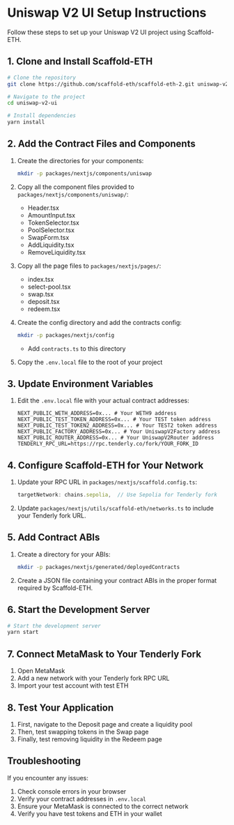 # Uniswap V2 UI Setup Instructions

Follow these steps to set up your Uniswap V2 UI project using Scaffold-ETH.

## 1. Clone and Install Scaffold-ETH

```bash
# Clone the repository
git clone https://github.com/scaffold-eth/scaffold-eth-2.git uniswap-v2-ui

# Navigate to the project
cd uniswap-v2-ui

# Install dependencies
yarn install
```

## 2. Add the Contract Files and Components

1. Create the directories for your components:
   ```bash
   mkdir -p packages/nextjs/components/uniswap
   ```

2. Copy all the component files provided to `packages/nextjs/components/uniswap/`:
   - Header.tsx
   - AmountInput.tsx
   - TokenSelector.tsx
   - PoolSelector.tsx
   - SwapForm.tsx
   - AddLiquidity.tsx
   - RemoveLiquidity.tsx

3. Copy all the page files to `packages/nextjs/pages/`:
   - index.tsx
   - select-pool.tsx
   - swap.tsx
   - deposit.tsx
   - redeem.tsx

4. Create the config directory and add the contracts config:
   ```bash
   mkdir -p packages/nextjs/config
   ```
   - Add `contracts.ts` to this directory

5. Copy the `.env.local` file to the root of your project

## 3. Update Environment Variables

1. Edit the `.env.local` file with your actual contract addresses:
   ```
   NEXT_PUBLIC_WETH_ADDRESS=0x... # Your WETH9 address
   NEXT_PUBLIC_TEST_TOKEN_ADDRESS=0x... # Your TEST token address
   NEXT_PUBLIC_TEST_TOKEN2_ADDRESS=0x... # Your TEST2 token address
   NEXT_PUBLIC_FACTORY_ADDRESS=0x... # Your UniswapV2Factory address
   NEXT_PUBLIC_ROUTER_ADDRESS=0x... # Your UniswapV2Router address
   TENDERLY_RPC_URL=https://rpc.tenderly.co/fork/YOUR_FORK_ID
   ```

## 4. Configure Scaffold-ETH for Your Network

1. Update your RPC URL in `packages/nextjs/scaffold.config.ts`:
   ```typescript
   targetNetwork: chains.sepolia,  // Use Sepolia for Tenderly fork
   ```

2. Update `packages/nextjs/utils/scaffold-eth/networks.ts` to include your Tenderly fork URL.

## 5. Add Contract ABIs

1. Create a directory for your ABIs:
   ```bash
   mkdir -p packages/nextjs/generated/deployedContracts
   ```

2. Create a JSON file containing your contract ABIs in the proper format required by Scaffold-ETH.

## 6. Start the Development Server

```bash
# Start the development server
yarn start
```

## 7. Connect MetaMask to Your Tenderly Fork

1. Open MetaMask
2. Add a new network with your Tenderly fork RPC URL
3. Import your test account with test ETH

## 8. Test Your Application

1. First, navigate to the Deposit page and create a liquidity pool
2. Then, test swapping tokens in the Swap page
3. Finally, test removing liquidity in the Redeem page

## Troubleshooting

If you encounter any issues:

1. Check console errors in your browser
2. Verify your contract addresses in `.env.local`
3. Ensure your MetaMask is connected to the correct network
4. Verify you have test tokens and ETH in your wallet